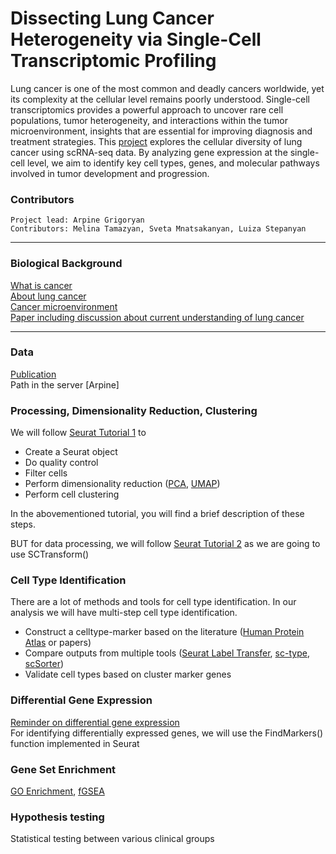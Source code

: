 # Dissecting Lung Cancer Heterogeneity via Single-Cell Transcriptomic Profiling
Lung cancer is one of the most common and deadly cancers worldwide, yet its complexity at the cellular level remains poorly understood. Single-cell transcriptomics provides a powerful approach to uncover rare cell populations, tumor heterogeneity, and interactions within the tumor microenvironment, insights that are essential for improving diagnosis and treatment strategies. 
This 
[project](https://docs.google.com/presentation/d/1RhBNvitkHGf0XaU5YJIngZHS3ZJ6dw9B/edit?usp=sharing&ouid=108169334741774870734&rtpof=true&sd=true)
explores the cellular diversity of lung cancer using scRNA-seq data. 
By analyzing gene expression at the single-cell level, we aim to identify key cell types, genes, and molecular pathways involved in tumor development and progression. 

 ### Contributors
```
Project lead: Arpine Grigoryan
Contributors: Melina Tamazyan, Sveta Mnatsakanyan, Luiza Stepanyan
```
  ___
  
### Biological Background
[What is cancer](https://www.cancer.gov/about-cancer/understanding/what-is-cancer) \
[About lung cancer](https://my.clevelandclinic.org/health/diseases/4375-lung-cancer) \
[Cancer microenvironment](https://pmc.ncbi.nlm.nih.gov/articles/PMC8194051/) \
[Paper including discussion about current understanding of lung cancer](https://pmc.ncbi.nlm.nih.gov/articles/PMC11116453/?utm_source=chatgpt.com)

___

### Data 
[Publication](https://www.nature.com/articles/s41467-020-16164-1) \
Path in the server [Arpine]

### Processing, Dimensionality Reduction, Clustering
We will follow
[Seurat Tutorial 1](https://satijalab.org/seurat/articles/pbmc3k_tutorial.html) 
to 
- Create a Seurat object
- Do quality control
- Filter cells
- Perform dimensionality reduction ([PCA](https://builtin.com/data-science/step-step-explanation-principal-component-analysis), [UMAP](https://youtu.be/eN0wFzBA4Sc?si=_8XakIY9aeJzdntp))
- Perform cell clustering
  
In the abovementioned tutorial, you will find a brief description of these steps.

BUT for data processing, we will follow
[Seurat Tutorial 2](https://satijalab.org/seurat/articles/sctransform_vignette.html)
as we are going to use SCTransform()

### Cell Type Identification
There are a lot of methods and tools for cell type identification. In our analysis
we will have multi-step cell type identification. 
* Construct a celltype-marker based on the literature ([Human Protein Atlas](https://www.proteinatlas.org) or papers)
* Compare outputs from multiple tools ([Seurat Label Transfer](https://satijalab.org/seurat/articles/integration_mapping.html),
[sc-type](https://www.nature.com/articles/s41467-022-28803-w), [scSorter](https://genomebiology.biomedcentral.com/articles/10.1186/s13059-021-02281-7))
* Validate cell types based on cluster marker genes

### Differential Gene Expression 
[Reminder on differential gene expression](https://www.cd-genomics.com/resource-differential-gene-expression-analysis.html) \
For identifying differentially expressed genes, we will use the FindMarkers() function implemented in Seurat 

### Gene Set Enrichment
[GO Enrichment](https://yulab-smu.top/biomedical-knowledge-mining-book/clusterprofiler-go.html), [fGSEA](https://biostatsquid.com/fgsea-tutorial-gsea/)

### Hypothesis testing
Statistical testing between various clinical groups
